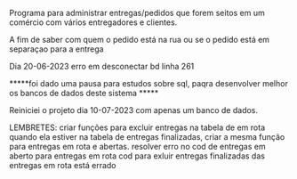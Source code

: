Programa para administrar entregas/pedidos que forem seitos em um comércio com vários entregadores e clientes. 

A fim de saber com quem o pedido está na rua ou se o pedido está em separaçao para a entrega


Dia 20-06-2023 erro em desconectar bd linha 261

*****foi dado uma pausa para estudos sobre sql, paqra desenvolver melhor os bancos de dados deste sistema *****


Reiniciei o projeto dia 10-07-2023 com apenas um banco de dados. 


LEMBRETES:
criar funções para excluir entregas na tabela de em rota quando ela estiver na tabela de entregas finalizadas, criar a mesma função para entregas em rota e abertas. 
resolver erro no cod de entregas em aberto para entregas em rota 
cod para exluir entregas finalizadas das entregas em rota está errado 
